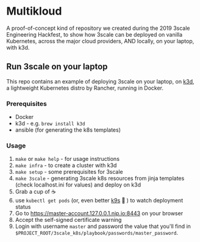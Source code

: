 # Multikloud

A proof-of-concept kind of repository we created during the 2019 3scale Engineering Hackfest, to show how 3scale can be deployed on vanilla Kubernetes, across the major cloud providers, AND locally, on your laptop, with k3d. 

## Run 3scale on your laptop

This repo contains an example of deploying 3scale on your laptop, on [k3d](https://github.com/rancher/k3d), a lightweight Kubernetes distro by Rancher, running in Docker. 

### Prerequisites

* Docker 
* k3d - e.g. `brew install k3d`
* ansible (for generating the k8s templates)

### Usage

1. `make` or `make help` - for usage instructions
1. `make infra` - to create a cluster with k3d
1. `make setup` - some prerequisites for 3scale
1. `make 3scale` - generating 3scale k8s resources from jinja templates (check localhost.ini for values) and deploy on k3d
1. Grab a cup of :coffee: 
1. use `kubectl get pods` (or, even better [k9s](https://github.com/derailed/k9s) :tada: ) to watch deployment status
1. Go to https://master-account.127.0.0.1.nip.io:8443 on your browser
1. Accept the self-signed certificate warning
1. Login with username `master` and password the value that you'll find in `$PROJECT_ROOT/3scale_k8s/playbook/passwords/master_password`.


    

